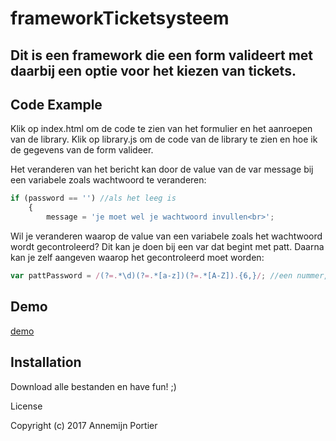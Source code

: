 # frameworkTicketsysteem
<h2>Dit is een framework die een form valideert met daarbij een optie voor het kiezen van tickets.</h2>

## Code Example
Klik op index.html om de code te zien van het formulier en het aanroepen van de library.
Klik op library.js om de code van de library te zien en hoe ik de gegevens van de form valideer.

Het veranderen van het bericht kan door de value van de var message bij een variabele zoals wachtwoord te veranderen:
```javascript
if (password == '') //als het leeg is
	{
		message = 'je moet wel je wachtwoord invullen<br>';
```

Wil je veranderen waarop de value van een variabele zoals het wachtwoord wordt gecontroleerd?
Dit kan je doen bij een var dat begint met patt. Daarna kan je zelf aangeven waarop het gecontroleerd moet worden:
```javascript
var pattPassword = /(?=.*\d)(?=.*[a-z])(?=.*[A-Z]).{6,}/; //een nummer, hoofdletter en meer dan zes karakters
```
## Demo
[demo](http://localhost/dev/framework2/framework.html)


## Installation
Download alle bestanden en have fun! ;)


License

Copyright (c) 2017 Annemijn Portier
